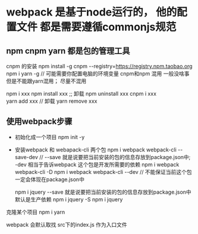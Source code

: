 # webpack 是基于node运行的， 他的配置文件 都是需要遵循commonjs规范
## npm   cnpm  yarn  都是包的管理工具
cnpm 的安装 npm install -g cnpm --registry=https://registry.npm.taobao.org
npm i yarn -g // 可能需要你配置电脑的环境变量
cnpm和npm 混用 一般没啥事 但是不能跟yarn混用；
尽量不混用

npm i xxx    npm install xxx  ;;  卸载  npm uninstall xxx
cnpm i xxx    
yarn add xxx  // 卸载 yarn remove xxx


##  使用webpack步骤
- 初始化成一个项目  npm init -y
- 安装webpack 和 webapack-cli 两个包
  npm i  webpack webpack-cli  --save-dev // --save 就是说要把当前安装的包的信息存放到package.json中; -dev 相当于告诉webpack 这个包是开发所需要的依赖
  npm i  webpack webpack-cli  -D
  npm i  webpack webpack-cli --dev // 不能保证当前这个包一定会体现在package.json中

  npm i jquery --save 就是说要把当前安装的包的信息存放到package.json中 默认是生产依赖
  npm i jquery -S
  npm i jquery



克隆某个项目  npm i
yarn


webpack  会默认取找 src下的index.js 作为入口文件              